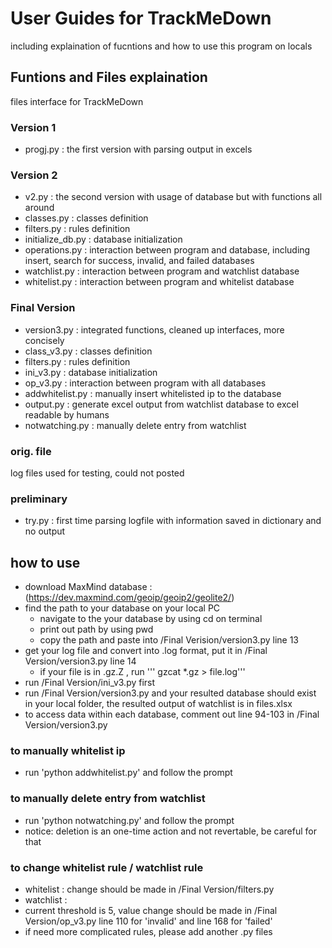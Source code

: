 # User Guides for TrackMeDown 
including explaination of fucntions and how to use this program on locals 

## Funtions and Files explaination 
files interface for TrackMeDown 

### Version 1 
- progj.py : the first version with parsing output in excels 

### Version 2 
- v2.py : the second version with usage of database but with functions all around 
- classes.py : classes definition 
- filters.py : rules definition 
- initialize_db.py : database initialization 
- operations.py : interaction between program and database, including insert, search for success, invalid, and failed databases 
- watchlist.py : interaction between program and watchlist database 
- whitelist.py : interaction between program and whitelist database 

### Final Version 
- version3.py : integrated functions, cleaned up interfaces, more concisely 
- class_v3.py : classes definition 
- filters.py : rules definition 
- ini_v3.py : database initialization 
- op_v3.py : interaction between program with all databases 
- addwhitelist.py : manually insert whitelisted ip to the database 
- output.py : generate excel output from watchlist database to excel readable by humans 
- notwatching.py : manually delete entry from watchlist 

### orig. file
log files used for testing, could not posted 

### preliminary 
- try.py : first time parsing logfile with information saved in dictionary and no output 

## how to use 
- download MaxMind database : (https://dev.maxmind.com/geoip/geoip2/geolite2/)
- find the path to your database on your local PC 
  - navigate to the your database by using cd on terminal 
  - print out path by using pwd 
  - copy the path and paste into /Final Verision/version3.py line 13 
- get your log file and convert into .log format, put it in /Final Version/version3.py line 14 
  - if your file is in .gz.Z , run ''' gzcat *.gz > file.log''' 
- run /Final Version/ini_v3.py first 
- run /Final Version/version3.py and your resulted database should exist in your local folder, the resulted output of watchlist is in files.xlsx 
- to access data within each database, comment out line 94-103 in /Final Version/version3.py 

### to manually whitelist ip 
- run 'python addwhitelist.py' and follow the prompt 

### to manually delete entry from watchlist 
- run 'python notwatching.py' and follow the prompt 
- notice: deletion is an one-time action and not revertable, be careful for that 

### to change whitelist rule / watchlist rule 
- whitelist : change should be made in /Final Version/filters.py 
- watchlist : 
 - current threshold is 5, value change should be made in /Final Version/op_v3.py line 110 for 'invalid' and line 168 for 'failed'
 - if need more complicated rules, please add another .py files 


